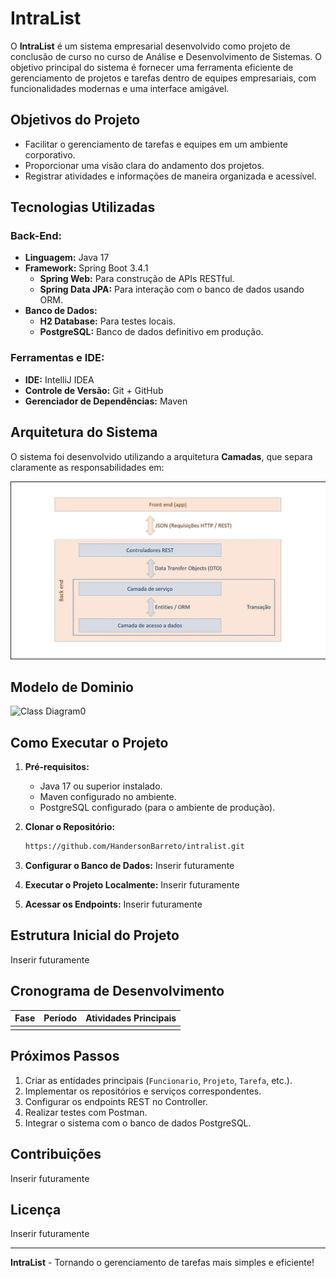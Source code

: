# IntraList

O **IntraList** é um sistema empresarial desenvolvido como projeto de conclusão de curso no curso de Análise e Desenvolvimento de Sistemas. O objetivo principal do sistema é fornecer uma ferramenta eficiente de gerenciamento de projetos e tarefas dentro de equipes empresariais, com funcionalidades modernas e uma interface amigável.

## Objetivos do Projeto

- Facilitar o gerenciamento de tarefas e equipes em um ambiente corporativo.
- Proporcionar uma visão clara do andamento dos projetos.
- Registrar atividades e informações de maneira organizada e acessível.

## Tecnologias Utilizadas

### **Back-End:**
- **Linguagem:** Java 17
- **Framework:** Spring Boot 3.4.1
  - **Spring Web:** Para construção de APIs RESTful.
  - **Spring Data JPA:** Para interação com o banco de dados usando ORM.
- **Banco de Dados:**
  - **H2 Database:** Para testes locais.
  - **PostgreSQL:** Banco de dados definitivo em produção.

### **Ferramentas e IDE:**
- **IDE:** IntelliJ IDEA
- **Controle de Versão:** Git + GitHub
- **Gerenciador de Dependências:** Maven

## Arquitetura do Sistema

O sistema foi desenvolvido utilizando a arquitetura **Camadas**, que separa claramente as responsabilidades em:

![img.png](img.png)
## Modelo de Dominio

![Class Diagram0](https://github.com/user-attachments/assets/1e694f76-c52a-4307-a9c6-527bfe49f953)



## Como Executar o Projeto

1. **Pré-requisitos:**
   - Java 17 ou superior instalado.
   - Maven configurado no ambiente.
   - PostgreSQL configurado (para o ambiente de produção).

2. **Clonar o Repositório:**
   ```bash
   https://github.com/HandersonBarreto/intralist.git
   ```

3. **Configurar o Banco de Dados:**
Inserir futuramente

4. **Executar o Projeto Localmente:**
Inserir futuramente

5. **Acessar os Endpoints:**
Inserir futuramente

## Estrutura Inicial do Projeto

Inserir futuramente

## Cronograma de Desenvolvimento

| Fase                  | Período       | Atividades Principais                                  |
|-----------------------|---------------|------------------------------------------------------|
        |

## Próximos Passos

1. Criar as entidades principais (`Funcionario`, `Projeto`, `Tarefa`, etc.).
2. Implementar os repositórios e serviços correspondentes.
3. Configurar os endpoints REST no Controller.
4. Realizar testes com Postman.
5. Integrar o sistema com o banco de dados PostgreSQL.

## Contribuições

Inserir futuramente

## Licença

Inserir futuramente

---

**IntraList** - Tornando o gerenciamento de tarefas mais simples e eficiente!
